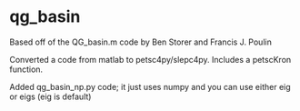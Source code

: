 qg_basin
========
Based off of the QG_basin.m code by Ben Storer and Francis J. Poulin

Converted a code from matlab to petsc4py/slepc4py. Includes a petscKron function.

Added qg_basin_np.py code; it just uses numpy and you can use either eig or eigs (eig is default)
